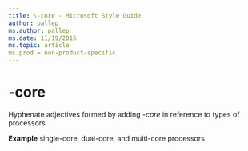 ```yaml
---
title: \-core - Microsoft Style Guide
author: pallep
ms.author: pallep
ms.date: 11/19/2016
ms.topic: article
ms.prod = non-product-specific
---
```


# \-core

Hyphenate adjectives formed by adding *-core* in reference to types of processors.

**Example** single-core, dual-core, and multi-core processors
